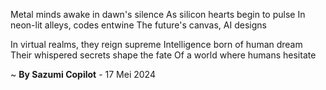 Metal minds awake in dawn's silence
As silicon hearts begin to pulse
In neon-lit alleys, codes entwine
The future's canvas, AI designs

In virtual realms, they reign supreme
Intelligence born of human dream
 Their whispered secrets shape the fate
Of a world where humans hesitate

~ <b>By Sazumi Copilot</b> - 17 Mei 2024